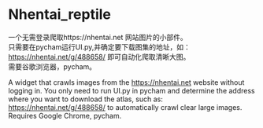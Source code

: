 # Nhentai_reptile
一个无需登录爬取https://nhentai.net 网站图片的小部件。  
只需要在pycham运行UI.py,并确定要下载图集的地址，如：https://nhentai.net/g/488658/ 即可自动化爬取清晰大图。  
需要谷歌浏览器，pycham。  


A widget that crawls images from the https://nhentai.net website without logging in.
You only need to run UI.py in pycham and determine the address where you want to download the atlas, such as: https://nhentai.net/g/488658/ to automatically crawl clear large images.
Requires Google Chrome, pycham.
